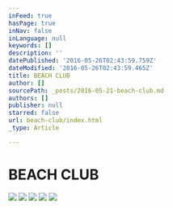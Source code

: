 ```yaml
---
inFeed: true
hasPage: true
inNav: false
inLanguage: null
keywords: []
description: ''
datePublished: '2016-05-26T02:43:59.759Z'
dateModified: '2016-05-26T02:43:59.465Z'
title: BEACH CLUB
author: []
sourcePath: _posts/2016-05-21-beach-club.md
authors: []
publisher: null
starred: false
url: beach-club/index.html
_type: Article

---
```

# BEACH CLUB
![](https://the-grid-user-content.s3-us-west-2.amazonaws.com/12fb8d8a-09cc-478f-8018-74d818b83ec1.jpg)
![](https://the-grid-user-content.s3-us-west-2.amazonaws.com/9bf09108-dd27-45b4-a851-8385ec640f95.jpg)
![](https://the-grid-user-content.s3-us-west-2.amazonaws.com/2bac09f0-766c-4384-88c1-a2337aa88acc.jpg)
![](https://the-grid-user-content.s3-us-west-2.amazonaws.com/6eb506c0-e38b-4b7f-a2e6-a307118f0be0.jpg)
![](https://the-grid-user-content.s3-us-west-2.amazonaws.com/86a1cb3d-76e0-4b0f-829a-75c05b35d552.jpg)